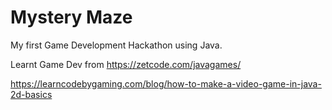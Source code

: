 # Mystery Maze

My first Game Development Hackathon using Java.

Learnt Game Dev from https://zetcode.com/javagames/

https://learncodebygaming.com/blog/how-to-make-a-video-game-in-java-2d-basics
